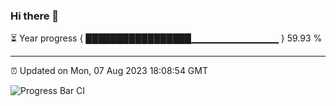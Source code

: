 ### Hi there 👋

⏳ Year progress { █████████████████▁▁▁▁▁▁▁▁▁▁▁▁▁ } 59.93 %

---

⏰ Updated on Mon, 07 Aug 2023 18:08:54 GMT

![Progress Bar CI](https://github.com/Shyam-Makwana/GitHub-Actions-Demo/workflows/Progress%20Bar%20CI/badge.svg)
